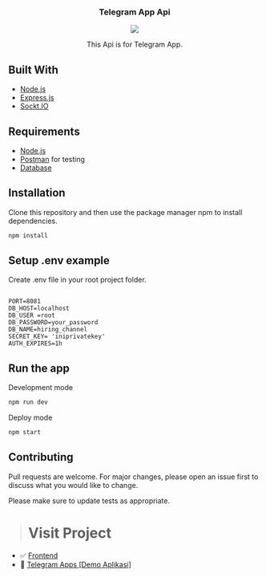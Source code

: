 <h3 align="center">Telegram App Api</h3>
  <p align="center">
   <img src="https://user-images.githubusercontent.com/74039235/119268981-91241080-bc1f-11eb-8c7d-f5f0b8135566.png" style="margin-left: auto; margin-right: auto;" />
  </p>
  <p align="center">
   This Api is for Telegram App.
  </p>


## Built With
* [Node.js](https://nodejs.org/en/)
* [Express.js](https://expressjs.com/)
* [Sockt.IO](https://socket.io/)

## Requirements
* [Node.js](https://nodejs.org/en/)
* [Postman](https://www.getpostman.com/) for testing
* [Database](database-example.sql)

## Installation

Clone this repository and then use the package manager npm to install dependencies.


```bash
npm install
```

## Setup .env example

Create .env file in your root project folder.

```env

PORT=8081
DB_HOST=localhost
DB_USER =root
DB_PASSWORD=your_password
DB_NAME=hiring_channel
SECRET_KEY= 'iniprivatekey'
AUTH_EXPIRES=1h

```

## Run the app

Development mode

```bash
npm run dev
```

Deploy mode

```bash
npm start
```

## Contributing
Pull requests are welcome. For major changes, please open an issue first to discuss what you would like to change.

Please make sure to update tests as appropriate.


># Visit Project
- :white_check_mark: [Frontend](https://github.com/kevinfaridap/telegram-app-frontend)
- :rocket: [Telegram Apps [Demo Aplikasi]](https://mytelegram-app.netlify.app/)


